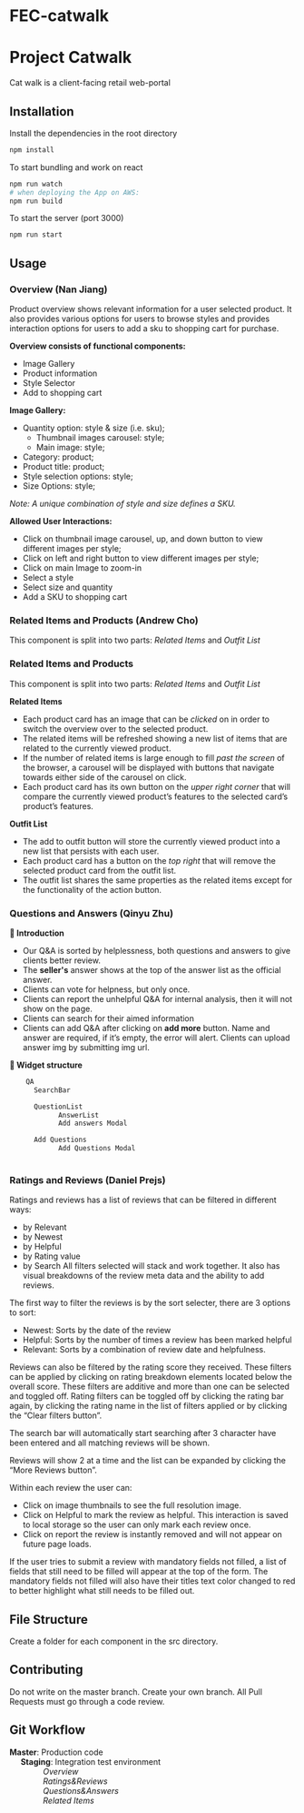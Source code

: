 # FEC-catwalk

# Project Catwalk

Cat walk is a client-facing retail web-portal

## Installation


Install the dependencies in the root directory
```bash
npm install
```

To start bundling and work on react
```bash
npm run watch
# when deploying the App on AWS:
npm run build
```

To start the server (port 3000)
```bash
npm run start
```




## Usage
### Overview (Nan Jiang)
Product overview shows relevant information for a user selected product. It also provides various options for users to browse styles and provides interaction options for users to add a sku to shopping cart for purchase.
 
**Overview consists of functional components:**
- Image Gallery
- Product information
- Style Selector
- Add to shopping cart
 
**Image Gallery:**
- Quantity option: style & size (i.e. sku);
  - Thumbnail images carousel: style;
  - Main image: style;
- Category: product;
- Product title: product;
- Style selection options: style;
- Size Options: style;
 
*Note: A unique combination of style and size defines a SKU.* 
 
**Allowed User Interactions:**
- Click on thumbnail image carousel, up, and down button to view different images per style;
- Click on left and right button to view different images per style;
- Click on main Image to zoom-in
- Select a style
- Select size and quantity
- Add a SKU to shopping cart

### Related Items and Products (Andrew Cho)
 
This component is split into two parts: *Related Items* and *Outfit List*
 
### Related Items and Products
 
This component is split into two parts: *Related Items* and *Outfit List*
 
**Related Items**

<ul>
<li> Each product card has an image that can be <em>clicked</em> on in order to switch the overview over to the selected product. </li>
<li> The related items will be refreshed showing a new list of items that are related to the currently viewed product. </li>
<li> If the number of related items is large enough to fill <em>past the screen</em> of the browser, a carousel will be displayed with buttons that navigate towards either side of the carousel on click. </li>
<li> Each product card has its own button on the <em>upper right corner</em> that will compare the currently viewed product’s features to the selected card’s product’s features. </li>
</ul>
 
**Outfit List**

 <ul>
 <li>The add to outfit button will store the currently viewed product into a new list that persists with each user. </li>
 <li> Each product card has a button on the <em>top right</em> that will remove the selected product card from the outfit list. </li>
 <li>The outfit list shares the same properties as the related items except for the functionality of the action button.</li>
 </ul>

 
### Questions and Answers (Qinyu Zhu)
**:open_book: Introduction**

- Our Q&A is sorted by helplessness, both questions and answers to give clients better review. 
- The **seller's** answer shows at the top of the answer list as the official answer. 
- Clients can vote for helpness, but only once. 
- Clients can report the unhelpful Q&A for internal analysis, then it will not show on the page. 
- Clients can search for their aimed information
- Clients can add Q&A after clicking on **add more** button. Name and answer are required, if it’s empty, the error will alert. Clients can upload answer img by submitting img url.

**:evergreen_tree: Widget structure**
```bash
    QA
      SearchBar

      QuestionList
            AnswerList
            Add answers Modal

      Add Questions
            Add Questions Modal
 
```

 
 
 
 
 
 
### Ratings and Reviews (Daniel Prejs)
 
Ratings and reviews has a list of reviews that can be filtered in different ways:
- by Relevant 
- by Newest
- by Helpful
- by Rating value
- by Search
All filters selected will stack and work together. It also has visual breakdowns of the review meta data and the ability to add reviews. 

The first way to filter the reviews is by the sort selecter, there are 3 options to sort: 
-  Newest: Sorts by the date of the review 
- Helpful: Sorts by the number of times a review has been marked helpful
- Relevant: Sorts by a combination of review date and helpfulness. 

Reviews can also be filtered by the rating score they received. These filters can be applied by clicking on rating breakdown elements located below the overall score. These filters are additive and more than one can be selected and toggled off. Rating filters can be toggled off by clicking the rating bar again, by clicking the rating name in the list of filters applied or by clicking the “Clear filters button”.

The search bar will automatically start searching after 3 character have been entered and all matching reviews will be shown.
 
Reviews will show 2 at a time and the list can be expanded by clicking the “More Reviews button”. 

Within each review the user can: 

- Click on image thumbnails to see the full resolution image.
- Click on Helpful to mark the review as helpful. This interaction is saved to local storage so the user can only mark each review once.
- Click on report the review is instantly removed and will not appear on future page loads.

If the user tries to submit a review with mandatory fields not filled, a list of fields that still need to be filled will appear at the top of the form. The mandatory fields not filled will also have their titles text color changed to red to better highlight what still needs to be filled out.


## File Structure

Create a folder for each component in the src directory.

## Contributing

Do not write on the master branch. Create your own branch.
All Pull Requests must go through a code review.

## Git Workflow

<b>Master</b>: Production code\
&nbsp;&nbsp;&nbsp;&nbsp;&nbsp;<b>Staging</b>: Integration test environment\
&nbsp;&nbsp;&nbsp;&nbsp;&nbsp;&nbsp;&nbsp;&nbsp;&nbsp;&nbsp;&nbsp;&nbsp;&nbsp;&nbsp;&nbsp;<i>Overview</i>\
&nbsp;&nbsp;&nbsp;&nbsp;&nbsp;&nbsp;&nbsp;&nbsp;&nbsp;&nbsp;&nbsp;&nbsp;&nbsp;&nbsp;&nbsp;<i>Ratings&Reviews</i>\
&nbsp;&nbsp;&nbsp;&nbsp;&nbsp;&nbsp;&nbsp;&nbsp;&nbsp;&nbsp;&nbsp;&nbsp;&nbsp;&nbsp;&nbsp;<i>Questions&Answers</i>\
&nbsp;&nbsp;&nbsp;&nbsp;&nbsp;&nbsp;&nbsp;&nbsp;&nbsp;&nbsp;&nbsp;&nbsp;&nbsp;&nbsp;&nbsp;<i>Related Items</i>
